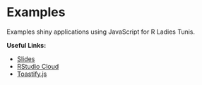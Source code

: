 # Examples

Examples shiny applications using JavaScript for R Ladies Tunis.

__Useful Links:__

- [Slides](https://john-coene.com/talks/r-ladies-tunis)
- [RStudio Cloud](https://rstudio.cloud/project/2615039)
- [Toastify.js](https://github.com/apvarun/toastify-js)
